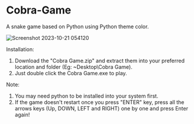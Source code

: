 # Cobra-Game
A snake game based on Python using Python theme color.

![Screenshot 2023-10-21 054120](https://github.com/Ramesh-DarkAngel/Cobra-Game/assets/79072516/b56cb3ec-c903-4fb6-9f0e-97f2f8354b28)





Installation:
1. Download the "Cobra Game.zip" and extract them into your preferred location and folder (Eg: ~Desktop\Cobra Game).
2. Just double click the Cobra Game.exe to play.


Note: 
1. You may need python to be installed into your system first.
2. If the game doesn't restart once you press "ENTER" key, press all the arrows keys (Up, DOWN, LEFT and RIGHT) one by one and press Enter again! 


